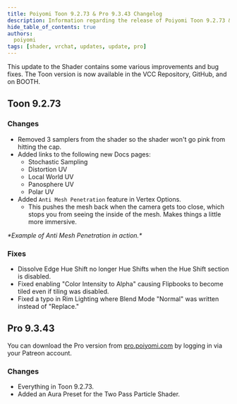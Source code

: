 ```yaml
---
title: Poiyomi Toon 9.2.73 & Pro 9.3.43 Changelog
description: Information regarding the release of Poiyomi Toon 9.2.73 & Pro 9.3.43
hide_table_of_contents: true
authors:
  poiyomi
tags: [shader, vrchat, updates, update, pro]
---
```


This update to the Shader contains some various improvements and bug fixes. The Toon version is now available in the VCC Repository, GitHub, and on BOOTH.

## Toon 9.2.73

### Changes
- Removed 3 samplers from the shader so the shader won't go pink from hitting the cap.
- Added links to the following new Docs pages:
  - Stochastic Sampling
  - Distortion UV
  - Local World UV
  - Panosphere UV
  - Polar UV
- Added `Anti Mesh Penetration` feature in Vertex Options.
  - This pushes the mesh back when the camera gets too close, which stops you from seeing the inside of the mesh. Makes things a little more immersive.

<PoiVideo url='/vid/vertex-options/anti-mesh-penetration-example.webm' width='300px'/>
<em>*Example of Anti Mesh Penetration in action.*</em>

### Fixes
- Dissolve Edge Hue Shift no longer Hue Shifts when the Hue Shift section is disabled.
- Fixed enabling "Color Intensity to Alpha" causing Flipbooks to become tiled even if tiling was disabled.
- Fixed a typo in Rim Lighting where Blend Mode "Normal" was written instead of "Replace."

## Pro 9.3.43

You can download the Pro version from [pro.poiyomi.com](https://pro.poiyomi.com) by logging in via your Patreon account.

### Changes
- Everything in Toon 9.2.73.
- Added an Aura Preset for the Two Pass Particle Shader.